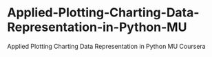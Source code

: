 # Applied-Plotting-Charting-Data-Representation-in-Python-MU
Applied Plotting Charting Data Representation in Python MU Coursera
